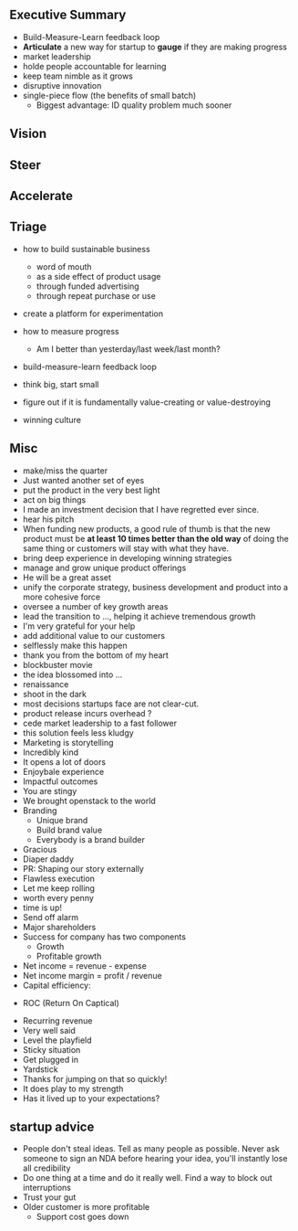 ## Executive Summary
+ Build-Measure-Learn feedback loop
+ **Articulate** a new way for startup to **gauge** if they are making progress
+ market leadership
+ holde people accountable for learning
+ keep team nimble as it grows
+ disruptive innovation
+ single-piece flow (the benefits of small batch)
  + Biggest advantage: ID quality problem much sooner

## Vision

## Steer

## Accelerate

## Triage

+ how to build sustainable business
    + word of mouth
    + as a side effect of product usage
    + through funded advertising
    + through repeat purchase or use

+ create a platform for experimentation

+ how to measure progress
    + Am I better than yesterday/last week/last month?

+ build-measure-learn feedback loop

+ think big, start small

+ figure out if it is fundamentally value-creating or value-destroying

+ winning culture

## Misc
+ make/miss the quarter 
+ Just wanted another set of eyes
+ put the product in the very best light
+ act on big things
+ I made an investment decision that I have regretted ever since.
+ hear his pitch
+ When funding new products, a good rule of thumb is that the new product must be **at least 10 times better than the old way** of doing the same thing or customers will stay with what they have. 
+ bring deep experience in developing winning strategies
+ manage and grow unique product offerings
+ He will be a great asset
+ unify the corporate strategy, business development and product into a more cohesive force
+ oversee a number of key growth areas
+ lead the transition to ..., helping it achieve tremendous growth
+ I'm very grateful for your help
+ add additional value to our customers
+ selflessly make this happen
+ thank you from the bottom of my heart
+ blockbuster movie
+ the idea blossomed into ...
+ renaissance
+ shoot in the dark
+ most decisions startups face are not clear-cut.
+ product release incurs overhead ?
+ cede market leadership to a fast follower
+ this solution feels less kludgy
+ Marketing is storytelling
+ Incredibly kind
+ It opens a lot of doors
+ Enjoybale experience
+ Impactful outcomes
+ You are stingy
+ We brought openstack to the world
+ Branding
	- Unique brand
	- Build brand value
	- Everybody is a brand builder
+ Gracious
+ Diaper daddy
+ PR: Shaping our story externally
+ Flawless execution
+ Let me keep rolling
+ worth every penny
+ time is up!
+ Send off alarm
+ Major shareholders
+ Success for company has two components
	+ Growth
	+ Profitable growth
+ Net income = revenue - expense
+ Net income margin = profit / revenue
+ Capital efficiency:
 - ROC (Return On Captical)
+ Recurring revenue
+ Very well said
+ Level the playfield
+ Sticky situation
+ Get plugged in
+ Yardstick
+ Thanks for jumping on that so quickly!
+ It does play to my strength
+ Has it lived up to your expectations?

## startup advice
+ People don't steal ideas. Tell as many people as possible. Never ask someone to sign an NDA before hearing your idea, you'll instantly lose all credibility
+ Do one thing at a time and do it really well. Find a way to block out interruptions
+ Trust your gut
+ Older customer is more profitable
	- Support cost goes down
